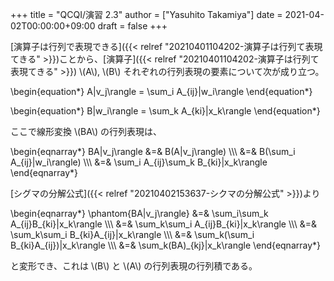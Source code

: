 +++
title = "QCQI/演習 2.3"
author = ["Yasuhito Takamiya"]
date = 2021-04-02T00:00:00+09:00
draft = false
+++

[演算子は行列で表現できる]({{< relref "20210401104202-演算子は行列て表現てきる" >}})ことから、[演算子]({{< relref "20210401104202-演算子は行列て表現てきる" >}}) \\(A\\), \\(B\\) それぞれの行列表現の要素について次が成り立つ。

\begin{equation\*}
  A|v\_j\rangle = \sum\_i A\_{ij}|w\_i\rangle
\end{equation\*}

\begin{equation\*}
  B|w\_i\rangle = \sum\_k A\_{ki}|x\_k\rangle
\end{equation\*}

ここで線形変換 \\(BA\\) の行列表現は、

\begin{eqnarray\*}
  BA|v\_j\rangle &=& B(A|v\_j\rangle) \\\\\\
                &=& B(\sum\_i A\_{ij}|w\_i\rangle) \\\\\\
                &=& \sum\_i A\_{ij}\sum\_k B\_{ki}|x\_k\rangle
\end{eqnarray\*}

[シグマの分解公式]({{< relref "20210402153637-シクマの分解公式" >}})より

\begin{eqnarray\*}
  \phantom{BA|v\_j\rangle} &=& \sum\_i\sum\_k A\_{ij}B\_{ki}|x\_k\rangle \\\\\\
    &=& \sum\_k\sum\_i A\_{ij}B\_{ki}|x\_k\rangle \\\\\\
    &=& \sum\_k\sum\_i B\_{ki}A\_{ij}|x\_k\rangle \\\\\\
    &=& \sum\_k(\sum\_i B\_{ki}A\_{ij})|x\_k\rangle \\\\\\
    &=& \sum\_k(BA)\_{kj}|x\_k\rangle
\end{eqnarray\*}

と変形でき、これは \\(B\\) と \\(A\\) の行列表現の行列積である。

